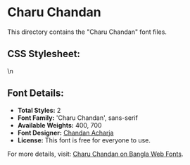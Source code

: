 # Charu Chandan

This directory contains the "Charu Chandan" font files.

## CSS Stylesheet:

\n

## Font Details:
- **Total Styles:** 2
- **Font Family:** 'Charu Chandan', sans-serif
- **Available Weights:** 400, 700
- **Font Designer:** [Chandan Acharja](https://charuchandan.wordpress.com/)
- **License:** This font is free for everyone to use.

For more details, visit: [Charu Chandan on Bangla Web Fonts](https://banglawebfonts.pages.dev/charu-chandan/#about).